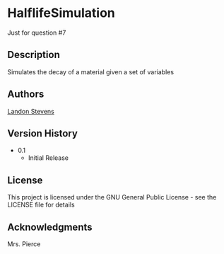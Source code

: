# HalflifeSimulation
Just for question #7

## Description

Simulates the decay of a material given a set of variables

## Authors

[Landon Stevens](https://github.com/Landonian7)

## Version History

* 0.1
    * Initial Release

## License

This project is licensed under the GNU General Public License - see the LICENSE file for details

## Acknowledgments

Mrs. Pierce
